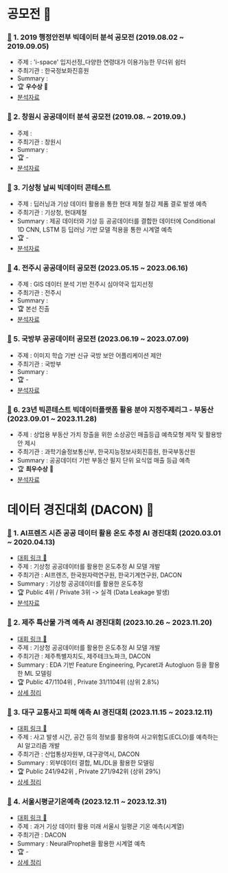 # 공모전 🚀

### [🔗](https://github.com/Lee-han-seok/Data-Competition/tree/main/%E2%98%85%5B19.08%5D%20%ED%96%89%EC%A0%95%EC%95%88%EC%A0%84%EB%B6%80%20%EB%B9%85%EB%8D%B0%EC%9D%B4%ED%84%B0%20%EB%B6%84%EC%84%9D%20%EA%B3%B5%EB%AA%A8%EC%A0%84) 1. 2019 행정안전부 빅데이터 분석 공모전 (2019.08.02 ~ 2019.09.05)
  - 주제 : 'i-space' 입지선정_다양한 연령대가 이용가능한 무더위 쉼터
  - 주최기관 : 한국정보화진흥원
  - Summary : 
  - :trophy: **우수상** 🥉
  - [분석자료](https://github.com/Lee-han-seok/Data-Competition/tree/main/%E2%98%85%5B19.08%5D%20%ED%96%89%EC%A0%95%EC%95%88%EC%A0%84%EB%B6%80%20%EB%B9%85%EB%8D%B0%EC%9D%B4%ED%84%B0%20%EB%B6%84%EC%84%9D%20%EA%B3%B5%EB%AA%A8%EC%A0%84/i-Space%20%EC%9E%85%EC%A7%80%EC%84%A0%EC%A0%95_%EB%8B%A4%EC%96%91%ED%95%9C%20%EC%97%B0%EB%A0%B9%EB%8C%80%EA%B0%80%20%EC%9D%B4%EC%9A%A9%EA%B0%80%EB%8A%A5%ED%95%9C%20%EB%AC%B4%EB%8D%94%EC%9C%84%20%EC%89%BC%ED%84%B0(SMG).pdf)

### [🔗](https://github.com/Lee-han-seok/Data-Competition/tree/main/%5B19.08%5D%20%EC%B0%BD%EC%9B%90%EC%8B%9C%20%EA%B3%B5%EA%B3%B5%EB%8D%B0%EC%9D%B4%ED%84%B0%20%EB%B6%84%EC%84%9D%20%EA%B3%B5%EB%AA%A8%EC%A0%84) 2. 창원시 공공데이터 분석 공모전 (2019.08. ~ 2019.09.)
  - 주제 :
  - 주최기관 : 창원시
  - Summary : 
  - :trophy: -
  - [분석자료](https://github.com/Lee-han-seok/Data-Competition/blob/main/%5B19.08%5D%20%EC%B0%BD%EC%9B%90%EC%8B%9C%20%EA%B3%B5%EA%B3%B5%EB%8D%B0%EC%9D%B4%ED%84%B0%20%EB%B6%84%EC%84%9D%20%EA%B3%B5%EB%AA%A8%EC%A0%84/%EB%B6%84%EC%84%9D%EB%B3%B4%EA%B3%A0%EC%84%9C_2019%EC%B0%BD%EC%9B%90.pdf)

### [🔗](https://github.com/Lee-han-seok/Data-Competition/tree/main/%5B20.06%5D%20%EA%B8%B0%EC%83%81%EC%B2%AD%20%EB%82%A0%EC%94%A8%20%EB%B9%85%EB%8D%B0%EC%9D%B4%ED%84%B0%20%EC%BD%98%ED%85%8C%EC%8A%A4%ED%8A%B8) 3. 기상청 날씨 빅데이터 콘테스트
  - 주제 : 딥러닝과 기상 데이터 활용을 통한 현대 제철 철강 제품 결로 발생 예측 
  - 주최기관 : 기상청, 현대제철 
  - Summary : 제공 데이터와 기상 등 공공데이터를 결합한 데이터에 Conditional 1D CNN, LSTM 등 딥러닝 기반 모델 적용을 통한 시계열 예측 
  - :trophy: -
  - [분석자료](https://github.com/Lee-han-seok/Data-Competition/blob/main/%5B20.06%5D%20%EA%B8%B0%EC%83%81%EC%B2%AD%20%EB%82%A0%EC%94%A8%20%EB%B9%85%EB%8D%B0%EC%9D%B4%ED%84%B0%20%EC%BD%98%ED%85%8C%EC%8A%A4%ED%8A%B8/Conditional%201D%20CNN%EC%9D%84%20%EC%82%AC%EC%9A%A9%ED%95%9C%20%EA%B2%B0%EB%A1%9C%20%EC%98%88%EC%B8%A1%20%EB%AA%A8%ED%98%95.pdf)

### [🔗](https://github.com/Lee-han-seok/Data-Competition/tree/main/%5B23.05%5D%20%EC%A0%84%EC%A3%BC%EC%8B%9C%20%EA%B3%B5%EA%B3%B5%EB%8D%B0%EC%9D%B4%ED%84%B0%20%EA%B3%B5%EB%AA%A8%EC%A0%84) 4. 전주시 공공데이터 공모전 (2023.05.15 ~ 2023.06.16)
  - 주제 : GIS 데이터 분석 기반 전주시 심야약국 입지선정
  - 주최기관 : 전주시
  - Summary : 
  - :trophy: 본선 진출
  - [분석자료](https://github.com/Lee-han-seok/Data-Competition/blob/main/%5B23.05%5D%20%EC%A0%84%EC%A3%BC%EC%8B%9C%20%EA%B3%B5%EA%B3%B5%EB%8D%B0%EC%9D%B4%ED%84%B0%20%EA%B3%B5%EB%AA%A8%EC%A0%84/%EC%A0%84%EC%A3%BC%EC%8B%9C%EA%B3%B5%EB%AA%A8%EC%A0%84%20%EB%B0%9C%ED%91%9C%EC%9E%90%EB%A3%8C%20%EC%B5%9C%EC%A2%85%EB%B3%B8.pdf)

### [🔗](https://github.com/Lee-han-seok/Data-Competition/tree/main/%5B23.06%5D%20%EA%B5%AD%EB%B0%A9%20%EA%B3%B5%EA%B3%B5%EB%8D%B0%EC%9D%B4%ED%84%B0%20%ED%99%9C%EC%9A%A9%20%EA%B2%BD%EC%A7%84%EB%8C%80%ED%9A%8C) 5. 국방부 공공데이터 공모전 (2023.06.19 ~ 2023.07.09)
  - 주제 : 이미지 학습 기반 신규 국방 보안 어플리케이션 제안
  - 주최기관 : 국방부
  - Summary : 
  - :trophy: -
  - [분석자료](https://github.com/Lee-han-seok/Data-Competition/blob/main/%5B23.06%5D%20%EA%B5%AD%EB%B0%A9%20%EA%B3%B5%EA%B3%B5%EB%8D%B0%EC%9D%B4%ED%84%B0%20%ED%99%9C%EC%9A%A9%20%EA%B2%BD%EC%A7%84%EB%8C%80%ED%9A%8C/%20%EC%82%AC%EC%97%85%EA%B3%84%ED%9A%8D%EC%84%9C_%EC%95%84%EC%9D%B4%EB%94%94%EC%96%B4%EA%B8%B0%ED%9A%8D_DCAA.pdf)

### [🔗](https://github.com/Lee-han-seok/Data-Competition/tree/main/%E2%98%85%5B23.12%5D%20%EB%B9%85%EC%BD%98%ED%85%8C%EC%8A%A4%ED%8A%B8%20%ED%94%8C%EB%9E%AB%ED%8F%BC%ED%99%9C%EC%9A%A9%EB%B6%84%EC%95%BC%20%EC%A7%80%EC%A0%95%EC%A3%BC%EC%A0%9C%EB%A6%AC%EA%B7%B8(%EB%B6%80%EB%8F%99%EC%82%B0)) 6. 23년 빅콘테스트 빅데이터플랫폼 활용 분야 지정주제리그 - 부동산 (2023.09.01 ~ 2023.11.28)
  - 주제 : 상업용 부동산 가치 창출을 위한 소상공인 매출등급 예측모형 제작 및 활용방안 제시
  - 주최기관 : 과학기술정보통신부, 한국지능정보사회진흥원, 한국부동산원
  - Summary : 공공데이터 기반 부동산 필지 단위 요식업 매출 등급 예측
  - :trophy: **최우수상** 🥈
  - [분석자료](https://github.com/Lee-han-seok/Data-Competition/blob/main/%E2%98%85%5B23.12%5D%20%EB%B9%85%EC%BD%98%ED%85%8C%EC%8A%A4%ED%8A%B8%20%ED%94%8C%EB%9E%AB%ED%8F%BC%ED%99%9C%EC%9A%A9%EB%B6%84%EC%95%BC%20%EC%A7%80%EC%A0%95%EC%A3%BC%EC%A0%9C%EB%A6%AC%EA%B7%B8(%EB%B6%80%EB%8F%99%EC%82%B0)/%EC%9A%B0%EB%A6%AC4Lee_%EC%B5%9C%EC%A2%85%EB%B0%9C%ED%91%9C%EC%9E%90%EB%A3%8C.pdf)
  
# 데이터 경진대회 (DACON) 🌈
### [🔗](https://github.com/Lee-han-seok/Data-Competition/tree/main/%5B20.03%5D%20AI%ED%94%84%EB%A0%8C%EC%A6%88%20%EC%8B%9C%EC%A6%8C%20%EA%B3%B5%EA%B3%B5%20%EB%8D%B0%EC%9D%B4%ED%84%B0%20%ED%99%9C%EC%9A%A9%20%EC%98%A8%EB%8F%84%20%EC%B6%94%EC%A0%95%20AI%20%EA%B2%BD%EC%A7%84%EB%8C%80%ED%9A%8C) 1. AI프렌즈 시즌 공공 데이터 활용 온도 추정 AI 경진대회 (2020.03.01 ~ 2020.04.13)
  - [대회 링크 📍](https://dacon.io/competitions/official/235584/overview/description)
  - 주제 : 기상청 공공데이터를 활용한 온도추정 AI 모델 개발
  - 주최기관 : AI프렌즈, 한국원자력연구원, 한국기계연구원, DACON
  - Summary : 기상청 공공데이터를 활용한 온도추정
  - :trophy: Public 4위 / Private 3위 -> 실격 (Data Leakage 발생)
  - [분석자료](https://github.com/Lee-han-seok/Data-Competition/tree/main/%5B20.06%5D%20%EA%B8%B0%EC%83%81%EC%B2%AD%20%EB%82%A0%EC%94%A8%20%EB%B9%85%EB%8D%B0%EC%9D%B4%ED%84%B0%20%EC%BD%98%ED%85%8C%EC%8A%A4%ED%8A%B8)

### [🔗](https://github.com/Lee-han-seok/Data-Competition/tree/main/%5B23.11%5D%20%20%EC%A0%9C%EC%A3%BC%20%ED%8A%B9%EC%82%B0%EB%AC%BC%20%EA%B0%80%EA%B2%A9%20%EC%98%88%EC%B8%A1%20AI%20%EA%B2%BD%EC%A7%84%EB%8C%80%ED%9A%8C) 2. 제주 특산물 가격 예측 AI 경진대회 (2023.10.26 ~ 2023.11.20) 
  - [대회 링크 📍](https://dacon.io/competitions/official/236176/overview/description) 
  - 주제 : 기상청 공공데이터를 활용한 온도추정 AI 모델 개발
  - 주최기관 : 제주특별자치도, 제주테크노파크, DACON
  - Summary : EDA 기반 Feature Engineering, Pycaret과 Autogluon 등을 활용한 ML 모델링
  - :trophy: Public 47/1104위 , Private 31/1104위 (상위 2.8%)
  - [상세 정리](https://blog.naver.com/2hannseok/223279994399) 

### [🔗](https://github.com/Lee-han-seok/Data-Competition/tree/main/%5B23.12%5D%20%EB%8C%80%EA%B5%AC%20%EA%B5%90%ED%86%B5%EC%82%AC%EA%B3%A0%20%ED%94%BC%ED%95%B4%20%EC%98%88%EC%B8%A1%20AI%20%EA%B2%BD%EC%A7%84%EB%8C%80%ED%9A%8C) 3. 대구 교통사고 피해 예측 AI 경진대회 (2023.11.15 ~ 2023.12.11) 
  - [대회 링크 📍](https://dacon.io/competitions/official/236193/overview/description) 
  - 주제 : 사고 발생 시간, 공간 등의 정보를 활용하여 사고위험도(ECLO)를 예측하는 AI 알고리즘 개발
  - 주최기관 : 산업통상자원부, 대구광역시, DACON
  - Summary : 외부데이터 결합, ML/DL을 활용한 모델링
  - :trophy: Public 241/942위 , Private 271/942위 (상위 29%)
  - [상세 정리](https://blog.naver.com/2hannseok/223297788580) 

### [🔗](https://github.com/Lee-han-seok/Data-Competition/tree/main/%5B24.01%5D%20%EC%84%9C%EC%9A%B8%EC%8B%9C%20%20%ED%8F%89%EA%B7%A0%EA%B8%B0%EC%98%A8%20%EC%98%88%EC%B8%A1) 4. 서울시평균기온예측 (2023.12.11 ~ 2023.12.31) 
  - [대회 링크 📍](https://dacon.io/edu/117) 
  - 주제 : 과거 기상 데이터 활용 미래 서울시 일평균 기온 예측(시계열)
  - 주최기관 : DACON
  - Summary : NeuralProphet을 활용한 시계열 예측
  - :trophy: -
  - [상세 정리](https://blog.naver.com/2hannseok/223332833904) 
